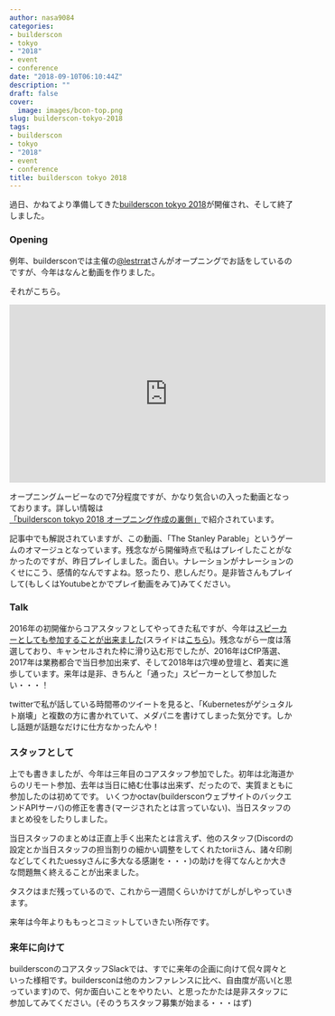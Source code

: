 ```yaml
---
author: nasa9084
categories:
- builderscon
- tokyo
- "2018"
- event
- conference
date: "2018-09-10T06:10:44Z"
description: ""
draft: false
cover:
  image: images/bcon-top.png
slug: builderscon-tokyo-2018
tags:
- builderscon
- tokyo
- "2018"
- event
- conference
title: builderscon tokyo 2018
---
```



過日、かねてより準備してきた[builderscon tokyo 2018](https://builderscon.io/tokyo/2018)が開催され、そして終了しました。

### Opening

例年、buildersconでは主催の[@lestrrat](https://twitter.com/lestrrat)さんがオープニングでお話をしているのですが、今年はなんと動画を作りました。

それがこちら。

<iframe width="560" height="315" src="https://www.youtube.com/embed/82T0XpODXyw?rel=0" frameborder="0" allow="autoplay; encrypted-media" allowfullscreen></iframe>

オープニングムービーなので7分程度ですが、かなり気合いの入った動画となっております。詳しい情報は[「builderscon tokyo 2018 オープニング作成の裏側」](https://medium.com/@lestrrat/builderscon-tokyo-2018-%E3%82%AA%E3%83%BC%E3%83%97%E3%83%8B%E3%83%B3%E3%82%B0%E4%BD%9C%E6%88%90%E3%81%AE%E8%A3%8F%E5%81%B4-b8fac8390aca)で紹介されています。

記事中でも解説されていますが、この動画、「The Stanley Parable」というゲームのオマージュとなっています。残念ながら開催時点で私はプレイしたことがなかったのですが、昨日プレイしました。面白い。ナレーションがナレーションのくせにこう、感情的なんですよね。怒ったり、悲しんだり。是非皆さんもプレイして(もしくはYoutubeとかでプレイ動画をみて)みてください。

### Talk

2016年の初開催からコアスタッフとしてやってきた私ですが、今年は[スピーカーとしても参加することが出来ました](https://builderscon.io/tokyo/2018/session/0e224762-b349-4d44-9ece-6f2d8b2f2e4b)(スライドは[こちら](https://gitpitch.com/nasa9084/slides/builderscon18))。残念ながら一度は落選しており、キャンセルされた枠に滑り込む形でしたが、2016年はCfP落選、2017年は業務都合で当日参加出来ず、そして2018年は穴埋め登壇と、着実に進歩しています。来年は是非、きちんと「通った」スピーカーとして参加したい・・・！

twitterで私が話している時間帯のツイートを見ると、「Kubernetesがゲシュタルト崩壊」と複数の方に書かれていて、メダパニを書けてしまった気分です。しかし話題が話題なだけに仕方なかったんや！

### スタッフとして

上でも書きましたが、今年は三年目のコアスタッフ参加でした。初年は北海道からのリモート参加、去年は当日に絡む仕事は出来ず、だったので、実質まともに参加したのは初めてです。
いくつかoctav(buildersconウェブサイトのバックエンドAPIサーバ)の修正を書き(マージされたとは言っていない)、当日スタッフのまとめ役をしたりしました。

当日スタッフのまとめは正直上手く出来たとは言えず、他のスタッフ(Discordの設定とか当日スタッフの担当割りの細かい調整をしてくれたtoriiさん、諸々印刷などしてくれたuessyさんに多大なる感謝を・・・)の助けを得てなんとか大きな問題無く終えることが出来ました。

タスクはまだ残っているので、これから一週間くらいかけてがしがしやっていきます。

来年は今年よりももっとコミットしていきたい所存です。

### 来年に向けて

buildersconのコアスタッフSlackでは、すでに来年の企画に向けて侃々諤々といった様相です。buildersconは他のカンファレンスに比べ、自由度が高い(と思っています)ので、何か面白いことをやりたい、と思ったかたは是非スタッフに参加してみてください。(そのうちスタッフ募集が始まる・・・はず)

